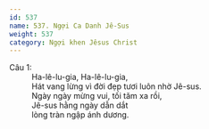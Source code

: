 ```yaml
---
id: 537
name: 537. Ngợi Ca Danh Jê-Sus
weight: 537
category: Ngợi khen Jêsus Christ
---
```

<dl><dt>Câu 1:</dt><dd data-verse="1">Ha-lê-lu-gia, Ha-lê-lu-gia, <br/>Hát vang lừng vì đời đẹp tươi luôn nhờ Jê-sus. <br/>Ngày ngày mừng vui, tối tăm xa rồi, <br/>Jê-sus hằng ngày dẫn dắt <br/>lòng tràn ngập ánh dương. </dd></dl>
